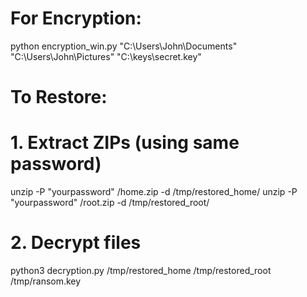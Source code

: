 # For Encryption:
python encryption_win.py "C:\Users\John\Documents" "C:\Users\John\Pictures" "C:\keys\secret.key"

# To Restore:

# 1. Extract ZIPs (using same password)
unzip -P "yourpassword" /home.zip -d /tmp/restored_home/
unzip -P "yourpassword" /root.zip -d /tmp/restored_root/

# 2. Decrypt files
python3 decryption.py /tmp/restored_home /tmp/restored_root /tmp/ransom.key

